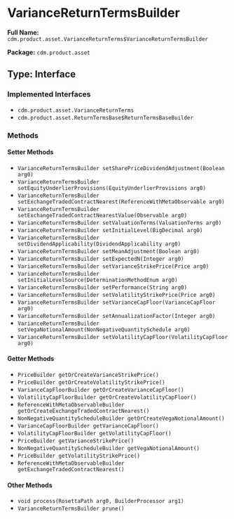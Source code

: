 # VarianceReturnTermsBuilder

**Full Name:** `cdm.product.asset.VarianceReturnTerms$VarianceReturnTermsBuilder`

**Package:** `cdm.product.asset`

## Type: Interface

### Implemented Interfaces

- `cdm.product.asset.VarianceReturnTerms`
- `cdm.product.asset.ReturnTermsBase$ReturnTermsBaseBuilder`

### Methods

#### Setter Methods

- `VarianceReturnTermsBuilder setSharePriceDividendAdjustment(Boolean arg0)`
- `VarianceReturnTermsBuilder setEquityUnderlierProvisions(EquityUnderlierProvisions arg0)`
- `VarianceReturnTermsBuilder setExchangeTradedContractNearest(ReferenceWithMetaObservable arg0)`
- `VarianceReturnTermsBuilder setExchangeTradedContractNearestValue(Observable arg0)`
- `VarianceReturnTermsBuilder setValuationTerms(ValuationTerms arg0)`
- `VarianceReturnTermsBuilder setInitialLevel(BigDecimal arg0)`
- `VarianceReturnTermsBuilder setDividendApplicability(DividendApplicability arg0)`
- `VarianceReturnTermsBuilder setMeanAdjustment(Boolean arg0)`
- `VarianceReturnTermsBuilder setExpectedN(Integer arg0)`
- `VarianceReturnTermsBuilder setVarianceStrikePrice(Price arg0)`
- `VarianceReturnTermsBuilder setInitialLevelSource(DeterminationMethodEnum arg0)`
- `VarianceReturnTermsBuilder setPerformance(String arg0)`
- `VarianceReturnTermsBuilder setVolatilityStrikePrice(Price arg0)`
- `VarianceReturnTermsBuilder setVarianceCapFloor(VarianceCapFloor arg0)`
- `VarianceReturnTermsBuilder setAnnualizationFactor(Integer arg0)`
- `VarianceReturnTermsBuilder setVegaNotionalAmount(NonNegativeQuantitySchedule arg0)`
- `VarianceReturnTermsBuilder setVolatilityCapFloor(VolatilityCapFloor arg0)`

#### Getter Methods

- `PriceBuilder getOrCreateVarianceStrikePrice()`
- `PriceBuilder getOrCreateVolatilityStrikePrice()`
- `VarianceCapFloorBuilder getOrCreateVarianceCapFloor()`
- `VolatilityCapFloorBuilder getOrCreateVolatilityCapFloor()`
- `ReferenceWithMetaObservableBuilder getOrCreateExchangeTradedContractNearest()`
- `NonNegativeQuantityScheduleBuilder getOrCreateVegaNotionalAmount()`
- `VarianceCapFloorBuilder getVarianceCapFloor()`
- `VolatilityCapFloorBuilder getVolatilityCapFloor()`
- `PriceBuilder getVarianceStrikePrice()`
- `NonNegativeQuantityScheduleBuilder getVegaNotionalAmount()`
- `PriceBuilder getVolatilityStrikePrice()`
- `ReferenceWithMetaObservableBuilder getExchangeTradedContractNearest()`

#### Other Methods

- `void process(RosettaPath arg0, BuilderProcessor arg1)`
- `VarianceReturnTermsBuilder prune()`

